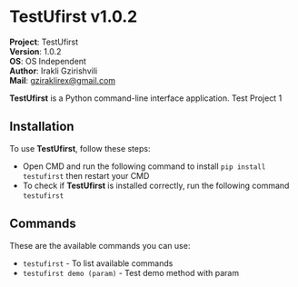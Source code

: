 # TestUfirst v1.0.2

**Project**: TestUfirst
<br>**Version**: 1.0.2
<br>**OS**: OS Independent
<br>**Author**: Irakli Gzirishvili
<br>**Mail**: gziraklirex@gmail.com

**TestUfirst** is a Python command-line interface application. Test Project 1

## Installation

To use **TestUfirst**, follow these steps:

- Open CMD and run the following command to install `pip install testufirst` then restart your CMD
- To check if **TestUfirst** is installed correctly, run the following command `testufirst`

## Commands

These are the available commands you can use:

- `testufirst` - To list available commands
- `testufirst demo (param)` - Test demo method with param
